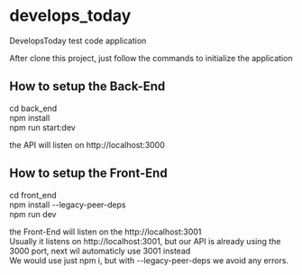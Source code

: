 # develops_today
DevelopsToday test code application

After clone this project, just follow the commands to initialize the application

## How to setup the Back-End

cd back_end  
npm install  
npm run start:dev  

the API will listen on http://localhost:3000  

## How to setup the Front-End  

cd front_end  
npm install --legacy-peer-deps  
npm run dev  

the Front-End will listen on the http://localhost:3001  
Usually it listens on http://localhost:3001, but our API is already using the 3000 port, next wil automaticly use 3001 instead  
We would use just npm i, but with --legacy-peer-deps we avoid any errors.  

